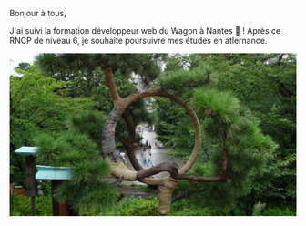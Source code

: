 Bonjour à tous,

J'ai suivi la formation développeur web du Wagon à Nantes :train: !
Après ce RNCP de niveau 6, je souhaite poursuivre mes études en atlernance.

![Cover](https://github.com/Truong-Terence/Truong-Terence/blob/main/img/cover.jpg)
